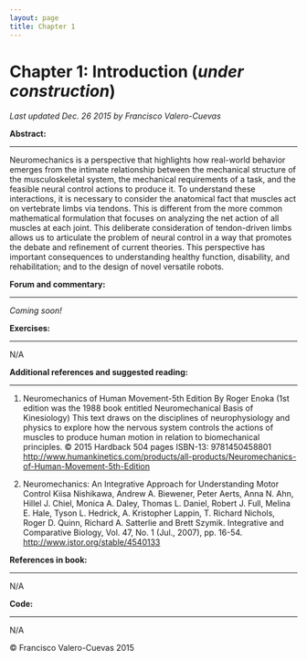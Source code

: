 ```yaml
---
layout: page
title: Chapter 1
---
```

# Chapter 1: Introduction  (*under construction*)
*Last updated Dec. 26 2015 by Francisco Valero-Cuevas*

**Abstract:**
_________

Neuromechanics is a perspective that highlights how real-world behavior emerges from the intimate relationship between the mechanical structure of the musculoskeletal system, the mechanical requirements of a task, and the feasible neural control actions to produce it. To understand these interactions, it is necessary to consider the anatomical fact that muscles act on vertebrate limbs via tendons. This is different from the more common mathematical formulation that focuses on analyzing the net action of all muscles at each joint. This deliberate consideration of tendon-driven limbs allows us to articulate the problem of neural control in a way that promotes the debate and refinement of current theories. This perspective has important consequences to understanding healthy function, disability, and rehabilitation; and to the design of novel versatile robots.


**Forum and commentary:**
_____________________
*Coming soon!*


**Exercises:**
__________
N/A

**Additional references and suggested reading:**
____________________________________________
1. Neuromechanics of Human Movement-5th Edition
    By Roger Enoka 
    (1st edition was the 1988 book entitled Neuromechanical Basis of Kinesiology)
    This text draws on the disciplines of neurophysiology and physics to explore how the nervous system controls the actions of muscles to produce human motion in relation to biomechanical principles.
    © 2015 Hardback 504 pages
    ISBN-13: 9781450458801
    http://www.humankinetics.com/products/all-products/Neuromechanics-of-Human-Movement-5th-Edition

2. Neuromechanics: An Integrative Approach for Understanding Motor Control
    Kiisa Nishikawa, Andrew A. Biewener, Peter Aerts, Anna N. Ahn, Hillel J. Chiel, Monica A. Daley, Thomas L. Daniel, Robert J. Full, Melina E. Hale, Tyson L. Hedrick, A. Kristopher Lappin, T. Richard Nichols, Roger D. Quinn, Richard A. Satterlie and Brett Szymik.
    Integrative and Comparative Biology, Vol. 47, No. 1 (Jul., 2007), pp. 16-54.
    http://www.jstor.org/stable/4540133

**References in book:**
___________________
N/A

**Code:**
_____

N/A


© Francisco Valero-Cuevas 2015

